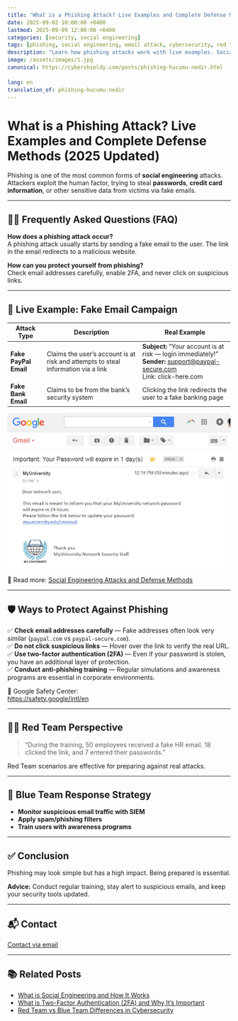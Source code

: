 ```yaml
---
title: "What is a Phishing Attack? Live Examples and Complete Defense Methods (2025 Updated)"
date: 2025-09-02 10:00:00 +0400
lastmod: 2025-09-09 12:00:00 +0400
categories: [security, social engineering]
tags: [phishing, social engineering, email attack, cybersecurity, red team, blue team, user awareness]
description: "Learn how phishing attacks work with live examples. Social engineering techniques and defense strategies – on Emin Savaylov's cybersecurity blog. 2025 Updated article."
image: /assets/images/1.jpg
canonical: https://cybershieldy.com/posts/phishing-hucumu-nedir.html

lang: en
translation_of: phishing-hucumu-nedir
---
```


<!-- Structured data -->
<script type="application/ld+json">
{
  "@context": "https://schema.org",
  "@type": "BlogPosting",
  "headline": "What is a Phishing Attack? Live Examples and Complete Defense Methods (2025 Updated)",
  "description": "Learn how phishing attacks work with live examples. Social engineering techniques and defense strategies – on Emin Savaylov's cybersecurity blog.",
  "author": { "@type": "Person", "name": "Emin Savaylov" },
  "publisher": { "@type": "Organization", "name": "CyberShieldy", "logo": { "@type": "ImageObject", "url": "https://cybershieldy.com/assets/images/logo.png" }},
  "datePublished": "2025-09-02T10:00:00+04:00",
  "dateModified": "2025-09-09T12:00:00+04:00",
  "image": "https://cybershieldy.com/assets/images/1.jpg",
  "mainEntityOfPage": { "@type": "WebPage", "@id": "https://cybershieldy.com/posts/phishing-hucumu-nedir.html" }
}
</script>

# What is a Phishing Attack? Live Examples and Complete Defense Methods (2025 Updated)

Phishing is one of the most common forms of **social engineering** attacks. Attackers exploit the human factor, trying to steal **passwords**, **credit card information**, or other sensitive data from victims via fake emails.

---

## 🙋‍♂️ Frequently Asked Questions (FAQ)

**How does a phishing attack occur?**  
A phishing attack usually starts by sending a fake email to the user. The link in the email redirects to a malicious website.

**How can you protect yourself from phishing?**  
Check email addresses carefully, enable 2FA, and never click on suspicious links.

---

## 🎯 Live Example: Fake Email Campaign

| Attack Type | Description | Real Example |
|------------|-------------|--------------|
| **Fake PayPal Email** | Claims the user’s account is at risk and attempts to steal information via a link | **Subject:** “Your account is at risk — login immediately!”<br>**Sender:** support@paypal-secure.com<br>Link: click-here.com |
| **Fake Bank Email** | Claims to be from the bank’s security system | Clicking the link redirects the user to a fake banking page |

![Fake PayPal phishing email example](/assets/images/3.png "Phishing email example")

🔗 Read more: [Social Engineering Attacks and Defense Methods](/posts/sosial-muhendislik-nedir.html)

---

## 🛡️ Ways to Protect Against Phishing

✅ **Check email addresses carefully** — Fake addresses often look very similar (`paypal.com` vs `paypal-secure.com`).  
✅ **Do not click suspicious links** — Hover over the link to verify the real URL.  
✅ **Use two-factor authentication (2FA)** — Even if your password is stolen, you have an additional layer of protection.  
✅ **Conduct anti-phishing training** — Regular simulations and awareness programs are essential in corporate environments.  

🔗 Google Safety Center:  
<a href="https://safety.google/intl/en" target="_blank" rel="noopener noreferrer">https://safety.google/intl/en</a>

---

## 👨‍💻 Red Team Perspective

> “During the training, 50 employees received a fake HR email. 18 clicked the link, and 7 entered their passwords.”

Red Team scenarios are effective for preparing against real attacks.

---

## 🔐 Blue Team Response Strategy

- **Monitor suspicious email traffic with SIEM**  
- **Apply spam/phishing filters**  
- **Train users with awareness programs**

---

## ✅ Conclusion

Phishing may look simple but has a high impact. Being prepared is essential.

**Advice:** Conduct regular training, stay alert to suspicious emails, and keep your security tools updated.

---

## 📬 Contact

[Contact via email](mailto:cyberdersler@gmail.com)

---

## 📚 Related Posts

- [What is Social Engineering and How It Works](/posts/sosial-muhendislik-nedir.html)  
- [What is Two-Factor Authentication (2FA) and Why It’s Important](/posts/2fa-nedir.html)  
- [Red Team vs Blue Team Differences in Cybersecurity](/posts/red-team-blue-team.html)
